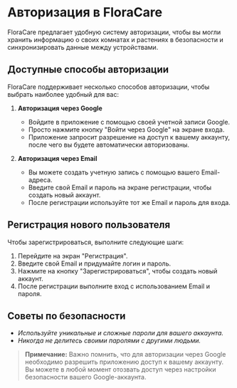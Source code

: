 # Авторизация в FloraCare

FloraCare предлагает удобную систему авторизации, чтобы вы могли хранить информацию о своих комнатах и растениях в безопасности и синхронизировать данные между устройствами.

## Доступные способы авторизации

FloraCare поддерживает несколько способов авторизации, чтобы выбрать наиболее удобный для вас:

1. **Авторизация через Google**
    - Войдите в приложение с помощью своей учетной записи Google.
    - Просто нажмите кнопку "Войти через Google" на экране входа.
    - Приложение запросит разрешение на доступ к вашему аккаунту, после чего вы будете автоматически авторизованы.

2. **Авторизация через Email**
    - Вы можете создать учетную запись с помощью вашего Email-адреса.
    - Введите свой Email и пароль на экране регистрации, чтобы создать новый аккаунт.
    - После регистрации используйте тот же Email и пароль для входа.

## Регистрация нового пользователя

Чтобы зарегистрироваться, выполните следующие шаги:

1. Перейдите на экран "Регистрация".
2. Введите свой Email и придумайте логин и пароль.
3. Нажмите на кнопку "Зарегистрироваться", чтобы создать новый аккаунт.
4. После регистрации выполните вход с использованием Email и пароля.

## Советы по безопасности

- *Используйте уникальные и сложные пароли для вашего аккаунта.*
- *Никогда не делитесь своими паролями с другими людьми.*

> **Примечание:** Важно помнить, что для авторизации через Google необходимо разрешить приложению доступ к вашему аккаунту. Вы можете в любой момент отозвать доступ через настройки безопасности вашего Google-аккаунта.
